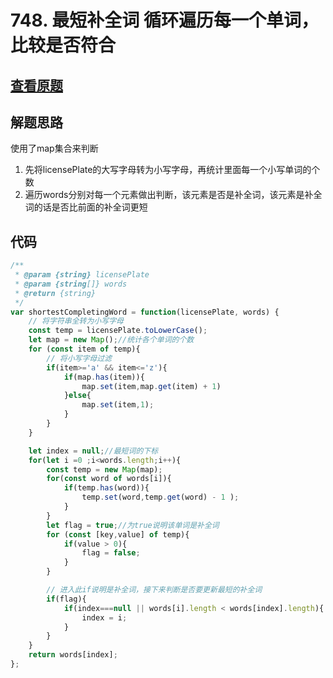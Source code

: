 # 748. 最短补全词 循环遍历每一个单词，比较是否符合

## [查看原题](https://leetcode-cn.com/problems/shortest-completing-word/)

## 解题思路

使用了map集合来判断

1. 先将licensePlate的大写字母转为小写字母，再统计里面每一个小写单词的个数
2. 遍历words分别对每一个元素做出判断，该元素是否是补全词，该元素是补全词的话是否比前面的补全词更短

## 代码

```javascript
/**
 * @param {string} licensePlate
 * @param {string[]} words
 * @return {string}
 */
var shortestCompletingWord = function(licensePlate, words) {
	// 将字符串全转为小写字母
	const temp = licensePlate.toLowerCase();
	let map = new Map();//统计各个单词的个数
	for (const item of temp){
		// 将小写字母过滤
		if(item>='a' && item<='z'){
			if(map.has(item)){
				map.set(item,map.get(item) + 1)
			}else{
				map.set(item,1);
			}
		}
	}

	let index = null;//最短词的下标
	for(let i =0 ;i<words.length;i++){
		const temp = new Map(map);
		for(const word of words[i]){
			if(temp.has(word)){
				temp.set(word,temp.get(word) - 1 );
			}
		}
		let flag = true;//为true说明该单词是补全词
		for (const [key,value] of temp){
			if(value > 0){
				flag = false;
			}
		}

		// 进入此if说明是补全词，接下来判断是否要更新最短的补全词
		if(flag){
			if(index===null || words[i].length < words[index].length){
				index = i;
			}
		}
	}
	return words[index];
};

```



